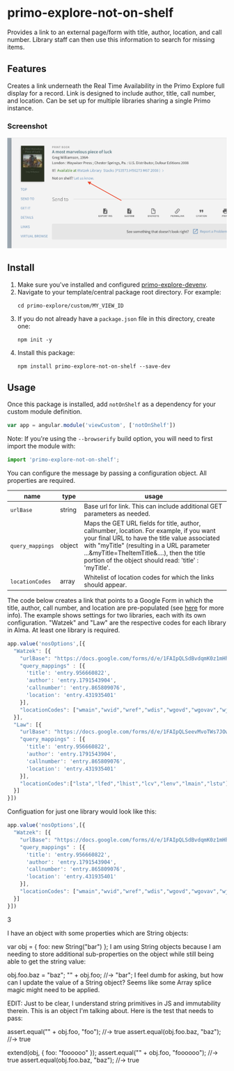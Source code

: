 # primo-explore-not-on-shelf
Provides a link to an external page/form with title, author, location, and call number. Library staff can then use this information to search for missing items.

## Features
Creates a link underneath the Real Time Availability in the Primo Explore full display for a record. Link is designed to include author, title, call number, and location. Can be set up for multiple libraries sharing a single Primo instance.

### Screenshot
![screenshot](screenshot.png)

## Install
1. Make sure you've installed and configured [primo-explore-devenv](https://github.com/ExLibrisGroup/primo-explore-devenv).
2. Navigate to your template/central package root directory. For example:
    ```
    cd primo-explore/custom/MY_VIEW_ID
    ```
3. If you do not already have a `package.json` file in this directory, create one:
    ```
    npm init -y
    ```
4. Install this package:
    ```
    npm install primo-explore-not-on-shelf --save-dev
    ```

## Usage
Once this package is installed, add `notOnShelf` as a dependency for your custom module definition.

```js
var app = angular.module('viewCustom', ['notOnShelf'])
```

Note: If you're using the `--browserify` build option, you will need to first import the module with:

```javascript
import 'primo-explore-not-on-shelf';
```

You can configure the message by passing a configuration object. All properties are required.

| name      | type         | usage                                                                                   |
|-----------|--------------|-----------------------------------------------------------------------------------------|
| `urlBase` | string       | Base url for link. This can include additional GET parameters as needed.                                               |
| `query_mappings` | object       | Maps the GET URL fields for title, author, callnumber, location. For example, if you want your final URL to have the title value associated with "myTitle" (resulting in a URL parameter ...&myTitle=TheItemTitle&....), then the title portion of the object should read: 'title' : 'myTitle'.    
| `locationCodes` | array       | Whitelist of location codes for which the links should appear.                                           |                                           |


The code below creates a link that points to a Google Form in which the title, author, call number, and location are pre-populated (see [here](https://productforums.google.com/forum/#!topic/docs/4dzyiCDeFu0;context-place=forum/docs) for more info). The example shows settings for two libraries, each with its own configuration. "Watzek" and "Law" are the respective codes for each library in Alma. At least one library is required.

```js
app.value('nosOptions',[{
  "Watzek": [{
    "urlBase": "https://docs.google.com/forms/d/e/1FAIpQLSdBvdqmK0z1mHhg-ATiCHT94JVBuwdaaHzpyZJcK3XBGEP-IA/viewform?usp=pp_url",
    "query_mappings" : [{
      'title': 'entry.956660822',
      'author': 'entry.1791543904',
      'callnumber': 'entry.865809076',
      'location': 'entry.431935401'
    }],
    "locationCodes": ["wmain","wvid","wref","wdis","wgovd","wgovav","wjuv","weasy","wnew","wos","wbalc","wluo"]
  }],
  "Law": [{
    "urlBase": "https://docs.google.com/forms/d/e/1FAIpQLSeevMvoTWs7JOw7BHvz1dXsRlAYpp9gi4qDByLU4NTrmvs2hQ/viewform?usp=pp_url",
    "query_mappings" : [{
      'title': 'entry.956660822',
      'author': 'entry.1791543904',
      'callnumber': 'entry.865809076',
      'location': 'entry.431935401'
    }],
    "locationCodes":["lsta","lfed","lhist","lcv","lenv","lmain","lstu"]
  }]
}])
```
Configuation for just one library would look like this:

```js
app.value('nosOptions',[{
  "Watzek": [{
    "urlBase": "https://docs.google.com/forms/d/e/1FAIpQLSdBvdqmK0z1mHhg-ATiCHT94JVBuwdaaHzpyZJcK3XBGEP-IA/viewform?usp=pp_url",
    "query_mappings" : [{
      'title': 'entry.956660822',
      'author': 'entry.1791543904',
      'callnumber': 'entry.865809076',
      'location': 'entry.431935401'
    }],
    "locationCodes": ["wmain","wvid","wref","wdis","wgovd","wgovav","wjuv","weasy","wnew","wos","wbalc","wluo"]
  }]
}])
```

<!-- ## Running tests
1. Clone the repo
2. Run `npm install`
3. Run `npm test` -->
3


I have an object with some properties which are String objects:

var obj = {
    foo: new String("bar")
};
I am using String objects because I am needing to store additional sub-properties on the object while still being able to get the string value:

obj.foo.baz = "baz";
"" + obj.foo; //-> "bar";
I feel dumb for asking, but how can I update the value of a String object? Seems like some Array splice magic might need to be applied.

EDIT: Just to be clear, I understand string primitives in JS and immutability therein. This is an object I'm talking about. Here is the test that needs to pass:

assert.equal("" + obj.foo, "foo"); //-> true
assert.equal(obj.foo.baz, "baz"); //-> true

extend(obj, { foo: "foooooo" });
assert.equal("" + obj.foo, "foooooo"); //-> true
assert.equal(obj.foo.baz, "baz"); //-> true
